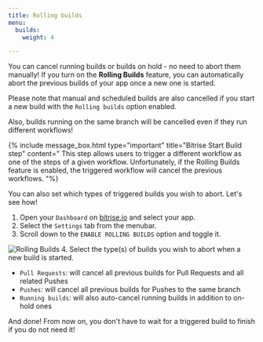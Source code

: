 ```yaml
---
title: Rolling builds
menu:
  builds:
    weight: 4

---
```

You can cancel running builds or builds on hold - no need to abort them manually! If you turn on the **Rolling Builds** feature, you can automatically abort the previous builds of your app once a new one is started.

Please note that manual and scheduled builds are also cancelled if you start a new build with the `Rolling builds` option enabled.

Also, builds running on the same branch will be cancelled even if they run different workflows!

{% include message_box.html type="important" title="Bitrise Start Build step" content=" This step allows users to trigger a different workflow as one of the steps of a given workflow. Unfortunately, if the Rolling Builds feature is enabled, the triggered workflow will cancel the previous workflows. "%}

You can also set which types of triggered builds you wish to abort. Let's see how!

1. Open your `Dashboard` on [bitrise.io](https://www.bitrise.io) and select your app.
2. Select the `Settings` tab from the menubar.
3. Scroll down to the `ENABLE ROLLING BUILDS` option and toggle it.

  ![Rolling Builds](/img/getting-started/rolling-builds.png)
4. Select the type(s) of builds you wish to abort when a new build is started.
  * `Pull Requests`: will cancel all previous builds for Pull Requests and all related Pushes
  * `Pushes`: will cancel all previous builds for Pushes to the same branch
  * `Running builds`: will also auto-cancel running builds in addition to on-hold ones

And done! From now on, you don't have to wait for a triggered build to finish if you do not need it!